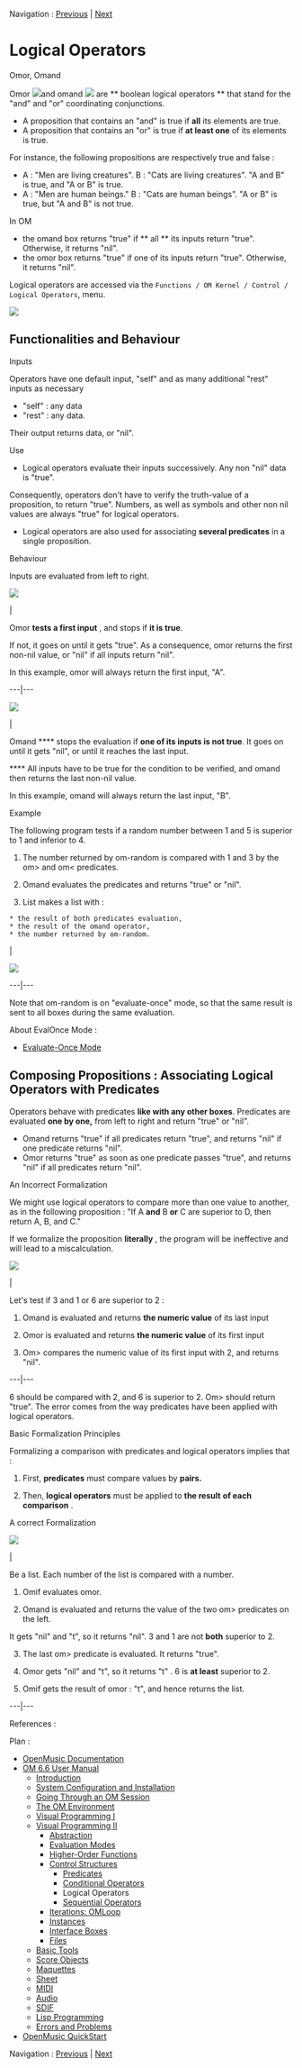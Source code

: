 Navigation : [Previous](Conditional "page
précédente\(Conditional\)") | [Next](Sequencial "page
suivante\(Sequential Operators\)")


# Logical Operators

Omor, Omand

Omor ![](../res/or_icon.png)and omand ![](../res/and_icon.png) are ** boolean
logical operators ** that stand for the "and" and "or" coordinating
conjunctions.

  * A proposition that contains an "and" is true if  **all** its elements are true. 
  * A proposition that contains an "or" is true if  **at least one** of its elements is true. 

For instance, the following propositions are respectively true and false :

  * A : "Men are living creatures". B : "Cats are living creatures". "A and B" is true, and "A or B" is true.
  * A : "Men are human beings." B : "Cats are human beings". "A or B" is true, but "A and B" is not true. 

In OM

  * the omand box returns "true" if  ** all ** its inputs return "true". Otherwise, it returns "nil". 
  * the omor box returns "true" if one of its inputs return "true". Otherwise, it returns "nil".

Logical operators are accessed via the  `Functions / OM Kernel / Control /
Logical Operators`, menu.

![](../res/menulogic.png)

## Functionalities and Behaviour

Inputs

Operators have one default input, "self" and as many additional "rest" inputs
as necessary

  * "self" : any data
  * "rest" : any data.

Their output returns data, or "nil".

Use

  * Logical operators evaluate their inputs successively. Any non "nil" data is "true". 

Consequently, operators don't have to verify the truth-value of a proposition,
to return "true". Numbers, as well as symbols and other non nil values are
always "true" for logical operators.

  * Logical operators are also used for associating **several predicates** in a single proposition. 

Behaviour

Inputs are evaluated from left to right.

![](../res/evalomor_icon.png)

|

Omor **tests a first input** , and stops if **it is true**.

If not, it goes on until it gets "true". As a consequence, omor returns the
first non-nil value, or "nil" if all inputs return "nil".

In this example, omor will always return the first input, "A".  
  
---|---  
  
![](../res/evalomand_icon.png)

|

Omand **** stops the evaluation if **one of its inputs is not true**. It goes
on until it gets "nil", or until it reaches the last input.

**** All inputs have to be true for the condition to be verified, and omand
then returns the last non-nil value.

In this example, omand will always return the last input, "B".  
  
Example

The following program tests if a random number between 1 and 5 is superior to
1 and inferior to 4.

  1. The number returned by om-random is compared with 1 and 3 by the om> and om< predicates. 

  2. Omand evaluates the predicates and returns "true" or "nil". 

  3. List makes a list with :

    * the result of both predicates evaluation, 
    * the result of the omand operator,
    * the number returned by om-random.

|

![](../res/testoreds.png)  
  
---|---  
  
Note that om-random is on "evaluate-once" mode, so that the same result is
sent to all boxes during the same evaluation.

About EvalOnce Mode :

  * [Evaluate-Once Mode](EvOnceMode)

## Composing Propositions : Associating Logical Operators with Predicates

Operators behave with predicates **like with any other boxes**. Predicates are
evaluated **one by one,** from left to right and return "true" or  "nil".

  * Omand returns "true" if all predicates return "true", and returns "nil" if one predicate returns "nil".
  * Omor returns "true" as soon as one predicate passes "true", and returns "nil" if all predicates return "nil".

An Incorrect Formalization

We might use logical operators to compare more than one value to another, as
in the following proposition : "If A **and** B **or** C are superior to D,
then return A, B, and C."

If we formalize the proposition **literally** , the program will be
ineffective and will lead to a miscalculation.

![](../res/formal.png)

|

Let's test if 3 and 1 or 6 are superior to 2 :

  1. Omand is evaluated and returns **the numeric value** of its last input 

  2. Omor is evaluated and returns **the numeric value** of its first input 

  3. Om> compares the numeric value of its first input with 2, and returns "nil".

  
  
---|---  
  
6 should be compared with 2, and 6 is superior to 2. Om> should return "true".
The error comes from the way predicates have been applied with logical
operators.

Basic Formalization Principles

Formalizing a comparison with predicates and logical operators implies that :

  1. First, **predicates** must compare values by **pairs.**

  2. Then, **logical operators** must be applied to **the result** **of each comparison** .

A correct Formalization

![](../res/formal4.png)

|

Be a list. Each number of the list is compared with a number.

  1. Omif evaluates omor. 

  2. Omand is evaluated and returns the value of the two om> predicates on the left. 

It gets "nil" and "t", so it returns "nil". 3 and 1 are not **both** superior
to 2.

  3. The last om> predicate is evaluated. It returns "true".

  4. Omor gets "nil" and "t", so it returns "t" . 6 is **at least** superior to 2.

  5. Omif gets the result of omor : "t", and hence returns the list.

  
  
---|---  
  
References :

Plan :

  * [OpenMusic Documentation](OM-Documentation)
  * [OM 6.6 User Manual](OM-User-Manual)
    * [Introduction](00-Sommaire)
    * [System Configuration and Installation](Installation)
    * [Going Through an OM Session](Goingthrough)
    * [The OM Environment](Environment)
    * [Visual Programming I](BasicVisualProgramming)
    * [Visual Programming II](AdvancedVisualProgramming)
      * [Abstraction](Abstraction)
      * [Evaluation Modes](EvalModes)
      * [Higher-Order Functions](HighOrder)
      * [Control Structures](Control)
        * [Predicates](Predicates)
        * [Conditional Operators](ConditionalOps)
        * Logical Operators
        * [Sequential Operators](Sequencial)
      * [Iterations: OMLoop](OMLoop)
      * [Instances](Instances)
      * [Interface Boxes](InterfaceBoxes)
      * [Files](Files)
    * [Basic Tools](BasicObjects)
    * [Score Objects](ScoreObjects)
    * [Maquettes](Maquettes)
    * [Sheet](Sheet)
    * [MIDI](MIDI)
    * [Audio](Audio)
    * [SDIF](SDIF)
    * [Lisp Programming](Lisp)
    * [Errors and Problems](errors)
  * [OpenMusic QuickStart](QuickStart-Chapters)

Navigation : [Previous](Conditional "page
précédente\(Conditional\)") | [Next](Sequencial "page
suivante\(Sequential Operators\)")

